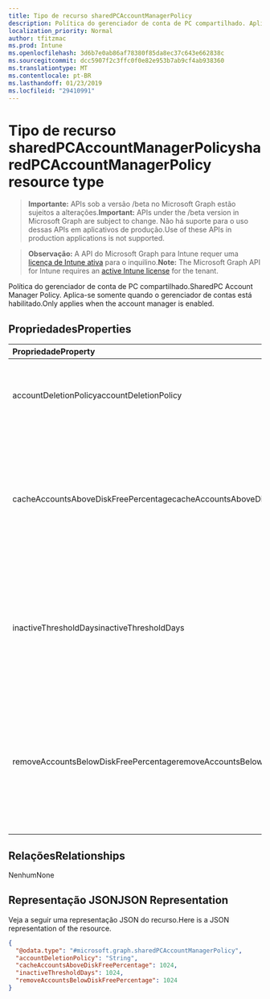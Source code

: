 ```yaml
---
title: Tipo de recurso sharedPCAccountManagerPolicy
description: Política do gerenciador de conta de PC compartilhado. Aplica-se somente quando o gerenciador de contas está habilitado.
localization_priority: Normal
author: tfitzmac
ms.prod: Intune
ms.openlocfilehash: 3d6b7e0ab86af78380f85da8ec37c643e662838c
ms.sourcegitcommit: dcc5907f2c3ffc0f0e82e953b7ab9cf4ab938360
ms.translationtype: MT
ms.contentlocale: pt-BR
ms.lasthandoff: 01/23/2019
ms.locfileid: "29410991"
---
```

# <a name="sharedpcaccountmanagerpolicy-resource-type"></a><span data-ttu-id="b1cd2-104">Tipo de recurso sharedPCAccountManagerPolicy</span><span class="sxs-lookup"><span data-stu-id="b1cd2-104">sharedPCAccountManagerPolicy resource type</span></span>

> <span data-ttu-id="b1cd2-105">**Importante:** APIs sob a versão /beta no Microsoft Graph estão sujeitos a alterações.</span><span class="sxs-lookup"><span data-stu-id="b1cd2-105">**Important:** APIs under the /beta version in Microsoft Graph are subject to change.</span></span> <span data-ttu-id="b1cd2-106">Não há suporte para o uso dessas APIs em aplicativos de produção.</span><span class="sxs-lookup"><span data-stu-id="b1cd2-106">Use of these APIs in production applications is not supported.</span></span>

> <span data-ttu-id="b1cd2-107">**Observação:** A API do Microsoft Graph para Intune requer uma [licença de Intune ativa](https://go.microsoft.com/fwlink/?linkid=839381) para o inquilino.</span><span class="sxs-lookup"><span data-stu-id="b1cd2-107">**Note:** The Microsoft Graph API for Intune requires an [active Intune license](https://go.microsoft.com/fwlink/?linkid=839381) for the tenant.</span></span>

<span data-ttu-id="b1cd2-108">Política do gerenciador de conta de PC compartilhado.</span><span class="sxs-lookup"><span data-stu-id="b1cd2-108">SharedPC Account Manager Policy.</span></span> <span data-ttu-id="b1cd2-109">Aplica-se somente quando o gerenciador de contas está habilitado.</span><span class="sxs-lookup"><span data-stu-id="b1cd2-109">Only applies when the account manager is enabled.</span></span>

## <a name="properties"></a><span data-ttu-id="b1cd2-110">Propriedades</span><span class="sxs-lookup"><span data-stu-id="b1cd2-110">Properties</span></span>
|<span data-ttu-id="b1cd2-111">Propriedade</span><span class="sxs-lookup"><span data-stu-id="b1cd2-111">Property</span></span>|<span data-ttu-id="b1cd2-112">Tipo</span><span class="sxs-lookup"><span data-stu-id="b1cd2-112">Type</span></span>|<span data-ttu-id="b1cd2-113">Descrição</span><span class="sxs-lookup"><span data-stu-id="b1cd2-113">Description</span></span>|
|:---|:---|:---|
|<span data-ttu-id="b1cd2-114">accountDeletionPolicy</span><span class="sxs-lookup"><span data-stu-id="b1cd2-114">accountDeletionPolicy</span></span>|[<span data-ttu-id="b1cd2-115">sharedPCAccountDeletionPolicyType</span><span class="sxs-lookup"><span data-stu-id="b1cd2-115">sharedPCAccountDeletionPolicyType</span></span>](../resources/intune-deviceconfig-sharedpcaccountdeletionpolicytype.md)|<span data-ttu-id="b1cd2-116">Configura quando as contas são excluídas.</span><span class="sxs-lookup"><span data-stu-id="b1cd2-116">Configures when accounts are deleted.</span></span> <span data-ttu-id="b1cd2-117">Os valores possíveis são: `immediate`, `diskSpaceThreshold`, `diskSpaceThresholdOrInactiveThreshold`.</span><span class="sxs-lookup"><span data-stu-id="b1cd2-117">Possible values are: `immediate`, `diskSpaceThreshold`, `diskSpaceThresholdOrInactiveThreshold`.</span></span>|
|<span data-ttu-id="b1cd2-118">cacheAccountsAboveDiskFreePercentage</span><span class="sxs-lookup"><span data-stu-id="b1cd2-118">cacheAccountsAboveDiskFreePercentage</span></span>|<span data-ttu-id="b1cd2-119">Int32</span><span class="sxs-lookup"><span data-stu-id="b1cd2-119">Int32</span></span>|<span data-ttu-id="b1cd2-120">Define a porcentagem de espaço em disco disponível que um computador deve ter antes de parar de excluir contas do computador compartilhadas em cache.</span><span class="sxs-lookup"><span data-stu-id="b1cd2-120">Sets the percentage of available disk space a PC should have before it stops deleting cached shared PC accounts.</span></span> <span data-ttu-id="b1cd2-121">Aplicável apenas quando AccountDeletionPolicy é DiskSpaceThreshold ou DiskSpaceThresholdOrInactiveThreshold.</span><span class="sxs-lookup"><span data-stu-id="b1cd2-121">Only applies when AccountDeletionPolicy is DiskSpaceThreshold or DiskSpaceThresholdOrInactiveThreshold.</span></span> <span data-ttu-id="b1cd2-122">Valores válidos de 0 a 100</span><span class="sxs-lookup"><span data-stu-id="b1cd2-122">Valid values 0 to 100</span></span>|
|<span data-ttu-id="b1cd2-123">inactiveThresholdDays</span><span class="sxs-lookup"><span data-stu-id="b1cd2-123">inactiveThresholdDays</span></span>|<span data-ttu-id="b1cd2-124">Int32</span><span class="sxs-lookup"><span data-stu-id="b1cd2-124">Int32</span></span>|<span data-ttu-id="b1cd2-125">Especifica quando as contas começarão a ser excluídas quando não forem conectadas durante o período especificado, fornecido como um número de dias.</span><span class="sxs-lookup"><span data-stu-id="b1cd2-125">Specifies when the accounts will start being deleted when they have not been logged on during the specified period, given as number of days.</span></span> <span data-ttu-id="b1cd2-126">Aplicável apenas quando AccountDeletionPolicy é DiskSpaceThreshold ou DiskSpaceThresholdOrInactiveThreshold.</span><span class="sxs-lookup"><span data-stu-id="b1cd2-126">Only applies when AccountDeletionPolicy is DiskSpaceThreshold or DiskSpaceThresholdOrInactiveThreshold.</span></span>|
|<span data-ttu-id="b1cd2-127">removeAccountsBelowDiskFreePercentage</span><span class="sxs-lookup"><span data-stu-id="b1cd2-127">removeAccountsBelowDiskFreePercentage</span></span>|<span data-ttu-id="b1cd2-128">Int32</span><span class="sxs-lookup"><span data-stu-id="b1cd2-128">Int32</span></span>|<span data-ttu-id="b1cd2-129">Define a porcentagem de espaço em disco restante em um computador antes que contas em cache sejam excluídas para liberar espaço em disco.</span><span class="sxs-lookup"><span data-stu-id="b1cd2-129">Sets the percentage of disk space remaining on a PC before cached accounts will be deleted to free disk space.</span></span> <span data-ttu-id="b1cd2-130">Contas inativas há mais tempo serão excluídas primeiro.</span><span class="sxs-lookup"><span data-stu-id="b1cd2-130">Accounts that have been inactive the longest will be deleted first.</span></span> <span data-ttu-id="b1cd2-131">Aplicável apenas quando AccountDeletionPolicy é DiskSpaceThresholdOrInactiveThreshold.</span><span class="sxs-lookup"><span data-stu-id="b1cd2-131">Only applies when AccountDeletionPolicy is DiskSpaceThresholdOrInactiveThreshold.</span></span> <span data-ttu-id="b1cd2-132">Valores válidos de 0 a 100</span><span class="sxs-lookup"><span data-stu-id="b1cd2-132">Valid values 0 to 100</span></span>|

## <a name="relationships"></a><span data-ttu-id="b1cd2-133">Relações</span><span class="sxs-lookup"><span data-stu-id="b1cd2-133">Relationships</span></span>
<span data-ttu-id="b1cd2-134">Nenhum</span><span class="sxs-lookup"><span data-stu-id="b1cd2-134">None</span></span>

## <a name="json-representation"></a><span data-ttu-id="b1cd2-135">Representação JSON</span><span class="sxs-lookup"><span data-stu-id="b1cd2-135">JSON Representation</span></span>
<span data-ttu-id="b1cd2-136">Veja a seguir uma representação JSON do recurso.</span><span class="sxs-lookup"><span data-stu-id="b1cd2-136">Here is a JSON representation of the resource.</span></span>
<!-- {
  "blockType": "resource",
  "@odata.type": "microsoft.graph.sharedPCAccountManagerPolicy"
}
-->
``` json
{
  "@odata.type": "#microsoft.graph.sharedPCAccountManagerPolicy",
  "accountDeletionPolicy": "String",
  "cacheAccountsAboveDiskFreePercentage": 1024,
  "inactiveThresholdDays": 1024,
  "removeAccountsBelowDiskFreePercentage": 1024
}
```




